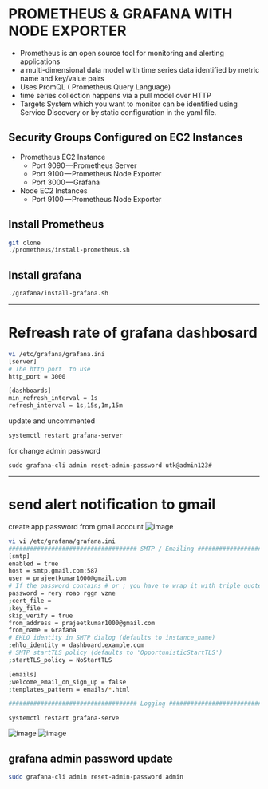 # PROMETHEUS & GRAFANA WITH NODE EXPORTER
* Prometheus is an open source tool for monitoring and alerting applications
* a multi-dimensional data model with time series data identified by metric name and key/value pairs
* Uses PromQL ( Prometheus Query Language)
* time series collection happens via a pull model over HTTP
* Targets System which you want to monitor can be identified using Service Discovery or by static configuration in the yaml file.

## Security Groups Configured on EC2 Instances
  * Prometheus EC2 Instance
      * Port 9090 — Prometheus Server
      * Port 9100 — Prometheus Node Exporter
      * Port 3000 — Grafana
  * Node EC2 Instances
      * Port 9100 — Prometheus Node Exporter

## Install Prometheus
```bash
git clone
./prometheus/install-prometheus.sh
```

## Install grafana
```bash
./grafana/install-grafana.sh
```
**********************************************************************************************************************************************
# Refreash rate of grafana dashbosard
```bash
vi /etc/grafana/grafana.ini 
[server]
# The http port  to use
http_port = 3000
```
```bash
[dashboards]
min_refresh_interval = 1s
refresh_interval = 1s,15s,1m,15m
```

update and uncommented

```bash
systemctl restart grafana-server
```

for change admin password
```
sudo grafana-cli admin reset-admin-password utk@admin123#
```
**********************************************************************************************************************************************
# send alert notification to gmail
create app password from gmail account
![image](https://github.com/prajeet1000/devops-duniya/assets/132644038/d2bbcbb0-36ff-4672-9dcd-bbcb5c20aa90)

```bash
vi vi /etc/grafana/grafana.ini
#################################### SMTP / Emailing ##########################
[smtp]
enabled = true
host = smtp.gmail.com:587
user = prajeetkumar1000@gmail.com
# If the password contains # or ; you have to wrap it with triple quotes. Ex """#password;"""
password = rery roao rggn vzne
;cert_file =
;key_file =
skip_verify = true
from_address = prajeetkumar1000@gmail.com
from_name = Grafana
# EHLO identity in SMTP dialog (defaults to instance_name)
;ehlo_identity = dashboard.example.com
# SMTP startTLS policy (defaults to 'OpportunisticStartTLS')
;startTLS_policy = NoStartTLS

[emails]
;welcome_email_on_sign_up = false
;templates_pattern = emails/*.html

#################################### Logging ##########################
```
```bash
systemctl restart grafana-serve
```
![image](https://github.com/prajeet1000/devops-duniya/assets/132644038/3f628d97-380f-472c-8930-ebf568114241)
![image](https://github.com/prajeet1000/devops-duniya/assets/132644038/2c6284fa-6a2a-4d1a-8cb4-a9fa0c7bd93f)



## grafana admin password update
```bash
sudo grafana-cli admin reset-admin-password admin
```





